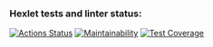 ### Hexlet tests and linter status:
[![Actions Status](https://github.com/nika7407/java-project-71/actions/workflows/hexlet-check.yml/badge.svg)](https://github.com/nika7407/java-project-71/actions)
[![Maintainability](https://api.codeclimate.com/v1/badges/51aff2c0c4a889145241/maintainability)](https://codeclimate.com/github/nika7407/java-project-71/maintainability)
[![Test Coverage](https://api.codeclimate.com/v1/badges/51aff2c0c4a889145241/test_coverage)](https://codeclimate.com/github/nika7407/java-project-71/test_coverage)

